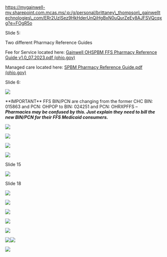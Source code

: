 https://mygainwell-my.sharepoint.com.mcas.ms/:p:/g/personal/brittaney\_thompson\_gainwelltechnologies\_com/ERr2UzISez9HkHderUnQiHgBxN0uQurZeEy8AJFSVQcqxg?e=FOgR5o

Slide 5:

Two different Pharmacy Reference Guides

Fee for Service located here: [Gainwell OHSPBM FFS Pharmacy Reference
Guide v1.0\_07.2023.pdf
(ohio.gov)](https://spbm.medicaid.ohio.gov/SPDocumentLibrary/DocumentLibrary/User%20Guides/Gainwell%20OHSPBM%20FFS%20Pharmacy%20Reference%20Guide%20v1.0_07.2023.pdf)

Managed care located here: [SPBM Pharmacy Reference Guide.pdf
(ohio.gov)](https://spbm.medicaid.ohio.gov/SPDocumentLibrary/DocumentLibrary/User%20Guides/SPBM%20Pharmacy%20Reference%20Guide.pdf)

Slide 6:

![](docs/images/ffs/media/image1.png)

\*\*IMPORTANT\*\* FFS BIN/PCN are changing from the former CHC BIN:
015863 and PCN: OHPOP to BIN: 024251 and PCN: OHRXPFFS – ***Pharmacies
may be confused by this. Just explain they need to bill the new BIN/PCN
for their FFS Medicaid consumers.***

![](docs/images/ffs/media/image2.png)

![](docs/images/ffs/media/image3.png)

![](docs/images/ffs/media/image4.png)

![](docs/images/ffs/media/image5.png)

Slide 15

![](docs/images/ffs/media/image6.png)

Slide 18

![](docs/images/ffs/media/image7.png)

![](docs/images/ffs/media/image8.png)

![](docs/images/ffs/media/image9.png)

![](docs/images/ffs/media/image10.png)

![](docs/images/ffs/media/image11.png)

![](docs/images/ffs/media/image12.png)![](docs/images/ffs/media/image13.png)

![](docs/images/ffs/media/image14.png)
